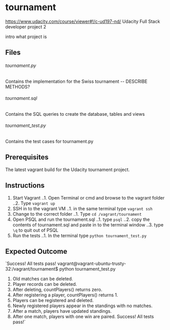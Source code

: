 # tournament
https://www.udacity.com/course/viewer#!/c-ud197-nd/
Udacity Full Stack developer project 2

intro
what project is

## Files 

###### tournament.py
Contains the implementation for the Swiss tournament
-- DESCRIBE METHODS?

###### tournament.sql
Contains the SQL queries to create the database, tables and views 

###### tournament_test.py

Contains the test cases for tournament.py

## Prerequisites 

The latest vagrant build for the Udacity tournament project.

## Instructions

1. Start Vagrant
..1. Open Terminal or cmd and browse to the vagrant folder
..2. Type `vagrant up`
2. SSH in to the vagrant VM
..1. in the same terminal type `vagrant ssh`
3. Change to the correct folder
..1. Type `cd /vagrant/tournament`
4. Open PSQL and run the tournament.sql 
..1. type `psql`
..2. copy the contents of tournament.sql and paste in to the terminal window
..3. type `\q` to quit out of PSQL 
5. Run the tests
..1. In the terminal type `python tournament_test.py`

## Expected Outcome

`Success!  All tests pass!
vagrant@vagrant-ubuntu-trusty-32:/vagrant/tournament$ python tournament_test.py 
1. Old matches can be deleted.
2. Player records can be deleted.
3. After deleting, countPlayers() returns zero.
4. After registering a player, countPlayers() returns 1.
5. Players can be registered and deleted.
6. Newly registered players appear in the standings with no matches.
7. After a match, players have updated standings.
8. After one match, players with one win are paired.
Success!  All tests pass!`
